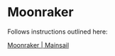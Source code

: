 # Moonraker

Follows instructions outlined here:

[Moonraker | Mainsail](https://docs.mainsail.xyz/setup/manual-setup/moonraker)
